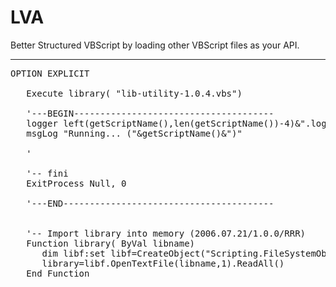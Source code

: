 LVA
===

Better Structured VBScript by loading other VBScript files as your API.

******************************************************************************
<pre>
OPTION EXPLICIT

   Execute library( "lib-utility-1.0.4.vbs")
   
   '---BEGIN--------------------------------------
   logger left(getScriptName(),len(getScriptName())-4)&".log" : msgLog "" '-- blank line
   msgLog "Running... ("&getScriptName()&")"
   
   '<YOUR SCRIPT GOES HERE>
   
   '-- fini
   ExitProcess Null, 0

   '---END----------------------------------------


   '-- Import library into memory (2006.07.21/1.0.0/RRR)
   Function library( ByVal libname)
      dim libf:set libf=CreateObject("Scripting.FileSystemObject"):if not libf.fileExists(libname) then wscript.stdOut.write " Error: Could not locate library: "&libname:WScript.Quit( 1)
      library=libf.OpenTextFile(libname,1).ReadAll()
   End Function
</pre>
